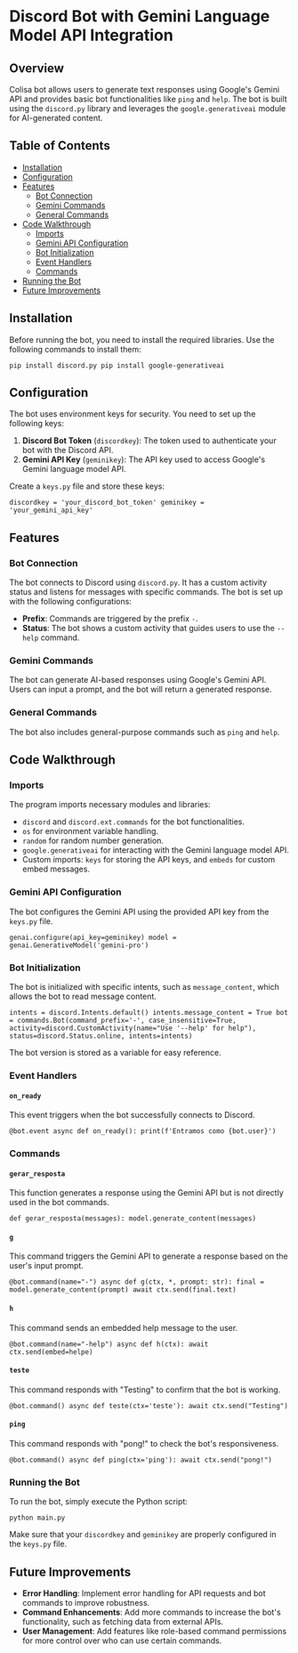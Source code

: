 # Discord Bot with Gemini Language Model API Integration

## Overview

Colisa bot allows users to generate text responses using Google's Gemini API and provides basic bot functionalities like `ping` and `help`. The bot is built using the `discord.py` library and leverages the `google.generativeai` module for AI-generated content.

## Table of Contents

-   [Installation](#installation)
-   [Configuration](#configuration)
-   [Features](#features)
    -   [Bot Connection](#bot-connection)
    -   [Gemini Commands](#gemini-commands)
    -   [General Commands](#general-commands)
-   [Code Walkthrough](#code-walkthrough)
    -   [Imports](#imports)
    -   [Gemini API Configuration](#gemini-api-configuration)
    -   [Bot Initialization](#bot-initialization)
    -   [Event Handlers](#event-handlers)
    -   [Commands](#commands)
-   [Running the Bot](#running-the-bot)
-   [Future Improvements](#future-improvements)

## Installation

Before running the bot, you need to install the required libraries. Use the following commands to install them:

`pip install discord.py
pip install google-generativeai` 

## Configuration

The bot uses environment keys for security. You need to set up the following keys:

1.  **Discord Bot Token** (`discordkey`): The token used to authenticate your bot with the Discord API.
2.  **Gemini API Key** (`geminikey`): The API key used to access Google's Gemini language model API.

Create a `keys.py` file and store these keys:


`discordkey = 'your_discord_bot_token'
geminikey = 'your_gemini_api_key'` 

## Features

### Bot Connection

The bot connects to Discord using `discord.py`. It has a custom activity status and listens for messages with specific commands. The bot is set up with the following configurations:

-   **Prefix**: Commands are triggered by the prefix `-`.
-   **Status**: The bot shows a custom activity that guides users to use the `--help` command.

### Gemini Commands

The bot can generate AI-based responses using Google's Gemini API. Users can input a prompt, and the bot will return a generated response.

### General Commands

The bot also includes general-purpose commands such as `ping` and `help`.

## Code Walkthrough

### Imports

The program imports necessary modules and libraries:

-   `discord` and `discord.ext.commands` for the bot functionalities.
-   `os` for environment variable handling.
-   `random` for random number generation.
-   `google.generativeai` for interacting with the Gemini language model API.
-   Custom imports: `keys` for storing the API keys, and `embeds` for custom embed messages.

### Gemini API Configuration

The bot configures the Gemini API using the provided API key from the `keys.py` file.

`genai.configure(api_key=geminikey)
model = genai.GenerativeModel('gemini-pro')` 

### Bot Initialization

The bot is initialized with specific intents, such as `message_content`, which allows the bot to read message content.

`intents = discord.Intents.default()
intents.message_content = True
bot = commands.Bot(command_prefix='-', case_insensitive=True, activity=discord.CustomActivity(name="Use '--help' for help"), status=discord.Status.online, intents=intents)` 

The bot version is stored as a variable for easy reference.

### Event Handlers

#### `on_ready`

This event triggers when the bot successfully connects to Discord.

`@bot.event
async def on_ready():
    print(f'Entramos como {bot.user}')` 

### Commands

#### `gerar_resposta`

This function generates a response using the Gemini API but is not directly used in the bot commands.

`def gerar_resposta(messages):
    model.generate_content(messages)` 

#### `g`

This command triggers the Gemini API to generate a response based on the user's input prompt.


`@bot.command(name="-")
async def g(ctx, *, prompt: str):
    final = model.generate_content(prompt)
    await ctx.send(final.text)` 

#### `h`

This command sends an embedded help message to the user.



`@bot.command(name="-help")
async def h(ctx):
    await ctx.send(embed=helpe)` 

#### `teste`

This command responds with "Testing" to confirm that the bot is working.

`@bot.command()
async def teste(ctx='teste'):
    await ctx.send("Testing")` 

#### `ping`

This command responds with "pong!" to check the bot's responsiveness.


`@bot.command()
async def ping(ctx='ping'):
    await ctx.send("pong!")` 

### Running the Bot

To run the bot, simply execute the Python script:

`python main.py` 

Make sure that your `discordkey` and `geminikey` are properly configured in the `keys.py` file.

## Future Improvements

-   **Error Handling**: Implement error handling for API requests and bot commands to improve robustness.
-   **Command Enhancements**: Add more commands to increase the bot's functionality, such as fetching data from external APIs.
-   **User Management**: Add features like role-based command permissions for more control over who can use certain commands.